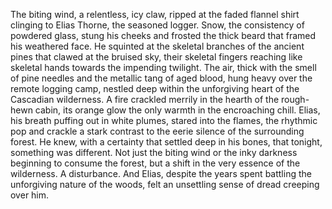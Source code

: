 The biting wind, a relentless, icy claw, ripped at the faded flannel shirt clinging to Elias Thorne, the seasoned logger.  Snow, the consistency of powdered glass, stung his cheeks and frosted the thick beard that framed his weathered face.  He squinted at the skeletal branches of the ancient pines that clawed at the bruised sky, their skeletal fingers reaching like skeletal hands towards the impending twilight.  The air, thick with the smell of pine needles and the metallic tang of aged blood, hung heavy over the remote logging camp, nestled deep within the unforgiving heart of the Cascadian wilderness.  A fire crackled merrily in the hearth of the rough-hewn cabin, its orange glow the only warmth in the encroaching chill.  Elias, his breath puffing out in white plumes, stared into the flames, the rhythmic pop and crackle a stark contrast to the eerie silence of the surrounding forest.  He knew, with a certainty that settled deep in his bones, that tonight, something was different.  Not just the biting wind or the inky darkness beginning to consume the forest, but a shift in the very essence of the wilderness.  A disturbance.  And Elias, despite the years spent battling the unforgiving nature of the woods, felt an unsettling sense of dread creeping over him.
